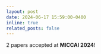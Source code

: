 ```yaml
---
layout: post
date: 2024-06-17 15:59:00-0400
inline: true
related_posts: false
---
```


2 papers accepted at **MICCAI 2024**!
